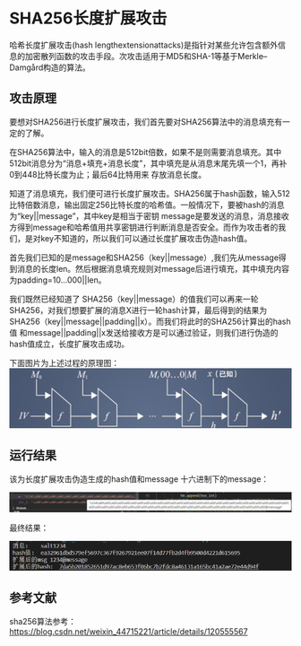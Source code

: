 # SHA256长度扩展攻击

哈希长度扩展攻击(hash lengthextensionattacks)是指针对某些允许包含额外信息的加密散列函数的攻击手段。次攻击适用于MD5和SHA-1等基于Merkle–Damgård构造的算法。

## 攻击原理

 要想对SHA256进行长度扩展攻击，我们首先要对SHA256算法中的消息填充有一定的了解。
 
 在SHA256算法中，输入的消息是512bit倍数，如果不是则需要消息填充。其中512bit消息分为“消息+填充+消息长度”，其中填充是从消息末尾先填一个1，再补0到448比特长度为止；最后64比特用来
 存放消息长度。
 
 知道了消息填充，我们便可进行长度扩展攻击。SHA256属于hash函数，输入512比特倍数消息，输出固定256比特长度的哈希值。一般情况下，要被hash的消息为“key||message”，其中key是相当于密钥
 message是要发送的消息，消息接收方得到message和哈希值用共享密钥进行判断消息是否安全。而作为攻击者的我们，是对key不知道的，所以我们可以通过长度扩展攻击伪造hash值。
 
 首先我们已知的是message和SHA256（key||message）,我们先从message得到消息的长度len。然后根据消息填充规则对message后进行填充，其中填充内容为padding=10...000||len。
 
 我们既然已经知道了
 SHA256（key||message）的值我们可以再来一轮SHA256，对我们想要扩展的消息X进行一轮hash计算，最后得到的结果为SHA256（key||message||padding||x）。而我们将此时的SHA256计算出的hash值
 和message||padding||x发送给接收方是可以通过验证，则我们进行伪造的hash值成立，长度扩展攻击成功。
 
 下面图片为上述过程的原理图：
 ![This is an image](https://github.com/ziyizhou0813/Innovation-and-Entrepreneurship-Project/blob/main/SHA256-length_extension_attack/sha256%E9%95%BF%E5%BA%A6%E6%89%A9%E5%B1%95%E6%94%BB%E5%87%BB%E5%8E%9F%E7%90%86%E5%9B%BE.png)
 
 
 ## 运行结果
 
该为长度扩展攻击伪造生成的hash值和message
 十六进制下的message：
 
 ![This is an image](https://github.com/ziyizhou0813/Innovation-and-Entrepreneurship-Project/blob/main/SHA256-length_extension_attack/test.png)
 
 最终结果：
 
 ![This is an image](https://github.com/ziyizhou0813/Innovation-and-Entrepreneurship-Project/blob/main/SHA256-length_extension_attack/%E4%BC%AA%E9%80%A0%E7%BB%93%E6%9E%9C.png)

## 参考文献
sha256算法参考：https://blog.csdn.net/weixin_44715221/article/details/120555567
